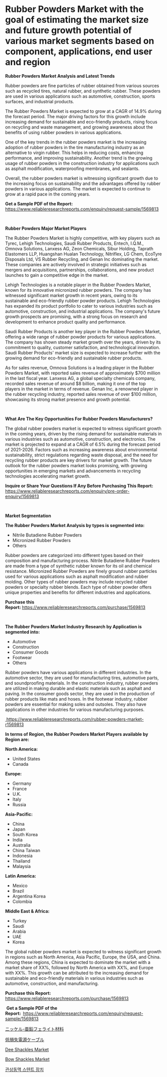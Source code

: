 <p><h1>Rubber Powders Market with the goal of estimating the market size and future growth potential of various market segments based on component, applications, end user and region</h1></p><p><strong>Rubber Powders Market Analysis and Latest Trends</strong></p>
<p><p>Rubber powders are fine particles of rubber obtained from various sources such as recycled tires, natural rubber, and synthetic rubber. These powders are used in various applications such as automotive, construction, sports surfaces, and industrial products.</p><p>The Rubber Powders Market is expected to grow at a CAGR of 14.9% during the forecast period. The major driving factors for this growth include increasing demand for sustainable and eco-friendly products, rising focus on recycling and waste management, and growing awareness about the benefits of using rubber powders in various applications.</p><p>One of the key trends in the rubber powders market is the increasing adoption of rubber powders in the tire manufacturing industry as an alternative to virgin rubber. This helps in reducing costs, enhancing performance, and improving sustainability. Another trend is the growing usage of rubber powders in the construction industry for applications such as asphalt modification, waterproofing membranes, and sealants.</p><p>Overall, the rubber powders market is witnessing significant growth due to the increasing focus on sustainability and the advantages offered by rubber powders in various applications. The market is expected to continue to grow at a rapid pace in the coming years.</p></p>
<p><strong>Get a Sample PDF of the Report:&nbsp;</strong> <a href="https://www.reliableresearchreports.com/enquiry/request-sample/1569813">https://www.reliableresearchreports.com/enquiry/request-sample/1569813</a></p>
<p>&nbsp;</p>
<p><strong>Rubber Powders Major Market Players</strong></p>
<p><p>The Rubber Powders Market is highly competitive, with key players such as Tyrec, Lehigh Technologies, Saudi Rubber Products, Entech, I.Q.M., Omnova Solutions, Lanxess AG, Zeon Chemicals, Sibur Holding, Taprath Elastomers LLP, Huangshan Hualan Technology, Nitriflex, LG Chem, EcoTyre Disposals Ltd, VS Rubber Recycling, and Genan Inc dominating the market. These companies are actively involved in strategic initiatives such as mergers and acquisitions, partnerships, collaborations, and new product launches to gain a competitive edge in the market.</p><p>Lehigh Technologies is a notable player in the Rubber Powders Market, known for its innovative micronized rubber powders. The company has witnessed significant market growth in recent years, owing to its sustainable and eco-friendly rubber powder products. Lehigh Technologies has expanded its product portfolio to cater to various industries such as automotive, construction, and industrial applications. The company's future growth prospects are promising, with a strong focus on research and development to enhance product quality and performance.</p><p>Saudi Rubber Products is another key player in the Rubber Powders Market, offering a wide range of rubber powder products for various applications. The company has shown steady market growth over the years, driven by its commitment to quality, customer satisfaction, and technological innovation. Saudi Rubber Products' market size is expected to increase further with the growing demand for eco-friendly and sustainable rubber products.</p><p>As for sales revenue, Omnova Solutions is a leading player in the Rubber Powders Market, with reported sales revenue of approximately $700 million in the last fiscal year. Lanxess AG, a global specialty chemicals company, recorded sales revenue of around $8 billion, making it one of the top players in the market in terms of revenue. Genan Inc, a renowned player in the rubber recycling industry, reported sales revenue of over $100 million, showcasing its strong market presence and growth potential.</p></p>
<p>&nbsp;</p>
<p><strong>What Are The Key Opportunities For Rubber Powders Manufacturers?</strong></p>
<p><p>The global rubber powders market is expected to witness significant growth in the coming years, driven by the rising demand for sustainable materials in various industries such as automotive, construction, and electronics. The market is projected to expand at a CAGR of 6.5% during the forecast period of 2021-2026. Factors such as increasing awareness about environmental sustainability, strict regulations regarding waste disposal, and the need for recycling rubber products are key drivers for market growth. The future outlook for the rubber powders market looks promising, with growing opportunities in emerging markets and advancements in recycling technologies accelerating market growth.</p></p>
<p><strong>Inquire or Share Your Questions If Any Before Purchasing This Report:</strong> <a href="https://www.reliableresearchreports.com/enquiry/pre-order-enquiry/1569813">https://www.reliableresearchreports.com/enquiry/pre-order-enquiry/1569813</a></p>
<p>&nbsp;</p>
<p><strong>Market Segmentation</strong></p>
<p><strong>The Rubber Powders Market Analysis by types is segmented into:</strong></p>
<p><ul><li>Nitrile Butadiene Rubber Powders</li><li>Micronized Rubber Powders</li><li>Others</li></ul></p>
<p><p>Rubber powders are categorized into different types based on their composition and manufacturing process. Nitrile Butadiene Rubber Powders are made from a type of synthetic rubber known for its oil and chemical resistance. Micronized Rubber Powders are finely ground rubber particles used for various applications such as asphalt modification and rubber molding. Other types of rubber powders may include recycled rubber powders or specialty rubber blends. Each type of rubber powder offers unique properties and benefits for different industries and applications.</p></p>
<p><strong>Purchase this Report:&nbsp;</strong><a href="https://www.reliableresearchreports.com/purchase/1569813">https://www.reliableresearchreports.com/purchase/1569813</a></p>
<p>&nbsp;</p>
<p><strong>The Rubber Powders Market Industry Research by Application is segmented into:</strong></p>
<p><ul><li>Automotive</li><li>Construction</li><li>Consumer Goods</li><li>Footwear</li><li>Others</li></ul></p>
<p><p>Rubber powders have various applications in different industries. In the automotive sector, they are used for manufacturing tires, automotive parts, and soundproofing materials. In the construction industry, rubber powders are utilized in making durable and elastic materials such as asphalt and paving. In the consumer goods sector, they are used in the production of rubber products like mats and hoses. In the footwear industry, rubber powders are essential for making soles and outsoles. They also have applications in other industries for various manufacturing purposes.</p></p>
<p><a href="https://www.reliableresearchreports.com/rubber-powders-market-r1569813">&nbsp;https://www.reliableresearchreports.com/rubber-powders-market-r1569813</a></p>
<p><strong>In terms of Region, the Rubber Powders Market Players available by Region are:</strong></p>
<p>
    <p> <strong> North America: </strong>
        <ul>
            <li>United States</li>
            <li>Canada</li>
        </ul>
        </p> 
    <p> <strong> Europe: </strong>
        <ul>
            <li>Germany</li>
            <li>France</li>
            <li>U.K.</li>
            <li>Italy</li>
            <li>Russia</li>
        </ul>
        </p> 
    <p> <strong> Asia-Pacific: </strong>
        <ul>
            <li>China</li>
            <li>Japan</li>
            <li>South Korea</li>
            <li>India</li>
            <li>Australia</li>
            <li>China Taiwan</li>
            <li>Indonesia</li>
            <li>Thailand</li>
            <li>Malaysia</li>
        </ul>
        </p> 
    <p> <strong> Latin America: </strong>
        <ul>
            <li>Mexico</li>
            <li>Brazil</li>
            <li>Argentina Korea</li>
            <li>Colombia</li>
        </ul>
        </p> 
    <p> <strong> Middle East & Africa: </strong>
        <ul>
            <li>Turkey</li>
            <li>Saudi</li>
            <li>Arabia</li>
            <li>UAE</li>
            <li>Korea</li>
        </ul>
    </p>
    </p>
<p><p>The global rubber powders market is expected to witness significant growth in regions such as North America, Asia Pacific, Europe, the USA, and China. Among these regions, China is expected to dominate the market with a market share of XX%, followed by North America with XX%, and Europe with XX%. This growth can be attributed to the increasing demand for sustainable and eco-friendly materials in various industries such as automotive, construction, and manufacturing.</p></p>
<p><strong>Purchase this Report: </strong><a href="https://www.reliableresearchreports.com/purchase/1569813">https://www.reliableresearchreports.com/purchase/1569813</a></p>
<p>&nbsp;<strong>Get a Sample PDF of the Report:&nbsp;&nbsp;</strong><a href="https://www.reliableresearchreports.com/enquiry/request-sample/1569813">https://www.reliableresearchreports.com/enquiry/request-sample/1569813</a></p>
<p><strong></strong></p>
<p><p><a href="https://medium.com/@kaydenjohns1964/%E3%83%8B%E3%83%83%E3%82%B1%E3%83%AB-%E4%BA%9C%E9%89%9B%E3%83%95%E3%82%A7%E3%83%A9%E3%82%A4%E3%83%88%E7%B4%A0%E6%9D%90%E5%B8%82%E5%A0%B4-2031%E5%B9%B4%E3%81%BE%E3%81%A7%E3%81%AE%E5%8B%95%E5%90%91-%E4%BA%88%E6%B8%AC-%E7%AB%B6%E4%BA%89%E5%88%86%E6%9E%90-14331e3a02ea">ニッケル-亜鉛フェライト材料</a></p><p><a href="https://medium.com/@kelsitorphy644/%E4%BD%8E%E6%90%8D%E5%A4%B1%E3%83%91%E3%83%AF%E3%83%BC%E3%82%B1%E3%83%BC%E3%83%96%E3%83%AB%E5%B8%82%E5%A0%B4%E3%83%A1%E3%83%88%E3%83%AA%E3%82%AF%E3%82%B9%E3%81%AE%E3%83%87%E3%82%B3%E3%83%BC%E3%83%87%E3%82%A3%E3%83%B3%E3%82%B0-%E5%B8%82%E5%A0%B4%E3%82%B7%E3%82%A7%E3%82%A2-%E3%83%88%E3%83%AC%E3%83%B3%E3%83%89-%E6%88%90%E9%95%B7%E3%83%91%E3%82%BF%E3%83%BC%E3%83%B3-9d54b3bfc0f2">低損失電源ケーブル</a></p><p><a href="https://github.com/kathiaseamanalvaradovlprc2h/Market-Research-Report-List-2/blob/main/dee-shackles-market.md">Dee Shackles Market</a></p><p><a href="https://github.com/wusalecollins540tpqoz/Market-Research-Report-List-2/blob/main/bow-shackles-market.md">Bow Shackles Market</a></p><p><a href="https://github.com/amuji413411/Market-Research-Report-List-1/blob/main/7142957103405.md">관상동맥 스텐트 장치</a></p></p>